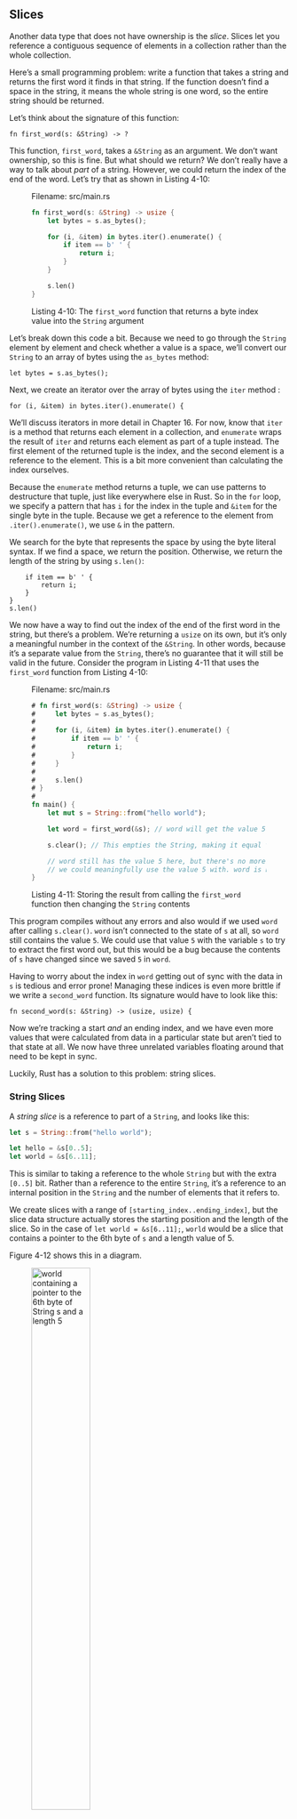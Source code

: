 ## Slices

Another data type that does not have ownership is the *slice*. Slices let you
reference a contiguous sequence of elements in a collection rather than the
whole collection.

Here’s a small programming problem: write a function that takes a string and
returns the first word it finds in that string. If the function doesn’t find a
space in the string, it means the whole string is one word, so the entire
string should be returned.

Let’s think about the signature of this function:

```rust,ignore
fn first_word(s: &String) -> ?
```

This function, `first_word`, takes a `&String` as an argument. We don’t want
ownership, so this is fine. But what should we return? We don’t really have a
way to talk about *part* of a string. However, we could return the index of the
end of the word. Let’s try that as shown in Listing 4-10:

<figure>
<span class="filename">Filename: src/main.rs</span>

```rust
fn first_word(s: &String) -> usize {
    let bytes = s.as_bytes();

    for (i, &item) in bytes.iter().enumerate() {
        if item == b' ' {
            return i;
        }
    }

    s.len()
}
```

<figcaption>

Listing 4-10: The `first_word` function that returns a byte index value into
the `String` argument

</figcaption>
</figure>

Let’s break down this code a bit. Because we need to go through the `String`
element by element and check whether a value is a space, we’ll convert our
`String` to an array of bytes using the `as_bytes` method:

```rust,ignore
let bytes = s.as_bytes();
```

Next, we create an iterator over the array of bytes using the `iter` method :

```rust,ignore
for (i, &item) in bytes.iter().enumerate() {
```

We’ll discuss iterators in more detail in Chapter 16. For now, know that `iter`
is a method that returns each element in a collection, and `enumerate` wraps
the result of `iter` and returns each element as part of a tuple instead. The
first element of the returned tuple is the index, and the second element is a
reference to the element. This is a bit more convenient than calculating the
index ourselves.

Because the `enumerate` method returns a tuple, we can use patterns to
destructure that tuple, just like everywhere else in Rust. So in the `for`
loop, we specify a pattern that has `i` for the index in the tuple and `&item`
for the single byte in the tuple. Because we get a reference to the element
from `.iter().enumerate()`, we use `&` in the pattern.

We search for the byte that represents the space by using the byte literal
syntax. If we find a space, we return the position. Otherwise, we return the
length of the string by using `s.len()`:

```rust,ignore
    if item == b' ' {
        return i;
    }
}
s.len()
```

We now have a way to find out the index of the end of the first word in the
string, but there’s a problem. We’re returning a `usize` on its own, but it’s
only a meaningful number in the context of the `&String`. In other words,
because it’s a separate value from the `String`, there’s no guarantee that it
will still be valid in the future. Consider the program in Listing 4-11 that
uses the `first_word` function from Listing 4-10:

<figure>
<span class="filename">Filename: src/main.rs</span>

```rust
# fn first_word(s: &String) -> usize {
#     let bytes = s.as_bytes();
#
#     for (i, &item) in bytes.iter().enumerate() {
#         if item == b' ' {
#             return i;
#         }
#     }
#
#     s.len()
# }
#
fn main() {
    let mut s = String::from("hello world");

    let word = first_word(&s); // word will get the value 5.

    s.clear(); // This empties the String, making it equal to "".

    // word still has the value 5 here, but there's no more string that
    // we could meaningfully use the value 5 with. word is now totally invalid!
}
```

<figcaption>

Listing 4-11: Storing the result from calling the `first_word` function then
changing the `String` contents

</figcaption>
</figure>

This program compiles without any errors and also would if we used `word` after
calling `s.clear()`. `word` isn’t connected to the state of `s` at all, so
`word` still contains the value `5`. We could use that value `5` with the
variable `s` to try to extract the first word out, but this would be a bug
because the contents of `s` have changed since we saved `5` in `word`.

Having to worry about the index in `word` getting out of sync with the data in
`s` is tedious and error prone! Managing these indices is even more brittle if
we write a `second_word` function. Its signature would have to look like this:

```rust,ignore
fn second_word(s: &String) -> (usize, usize) {
```

Now we’re tracking a start *and* an ending index, and we have even more values
that were calculated from data in a particular state but aren’t tied to that
state at all. We now have three unrelated variables floating around that need
to be kept in sync.

Luckily, Rust has a solution to this problem: string slices.

### String Slices

A *string slice* is a reference to part of a `String`, and looks like this:

```rust
let s = String::from("hello world");

let hello = &s[0..5];
let world = &s[6..11];
```

This is similar to taking a reference to the whole `String` but with the extra
`[0..5]` bit. Rather than a reference to the entire `String`, it’s a reference
to an internal position in the `String` and the number of elements that it
refers to.

We create slices with a range of `[starting_index..ending_index]`, but the
slice data structure actually stores the starting position and the length of
the slice. So in the case of `let world = &s[6..11];`, `world` would be a slice
that contains a pointer to the 6th byte of `s` and a length value of 5.

Figure 4-12 shows this in a diagram.

<figure>
<img alt="world containing a pointer to the 6th byte of String s and a length 5" src="img/trpl04-06.svg" class="center" style="width: 50%;" />

<figcaption>

Figure 4-12: String slice referring to part of a `String`

</figcaption>
</figure>

With Rust’s `..` range syntax, if you want to start at the first index (zero),
you can drop the value before the two periods. In other words, these are equal:

```rust
let s = String::from("hello");

let slice = &s[0..2];
let slice = &s[..2];
```

By the same token, if your slice includes the last byte of the `String`, you
can drop the trailing number. That means these are equal:

```rust
let s = String::from("hello");

let len = s.len();

let slice = &s[3..len];
let slice = &s[3..];
```

You can also drop both values to take a slice of the entire string. So these
are equal:

```rust
let s = String::from("hello");

let len = s.len();

let slice = &s[0..len];
let slice = &s[..];
```

With all this information in mind, let’s rewrite `first_word` to return a
slice. The type that signifies “string slice” is written as `&str`:

<span class="filename">Filename: src/main.rs</span>

```rust
fn first_word(s: &String) -> &str {
    let bytes = s.as_bytes();

    for (i, &item) in bytes.iter().enumerate() {
        if item == b' ' {
            return &s[0..i];
        }
    }

    &s[..]
}
```

We get the index for the end of the word in the same way as we did in Listing
4-10, by looking for the first occurrence of a space. When we find a space, we
return a string slice using the start of the string and the index of the space
as the starting and ending indices.

Now when we call `first_word`, we get back a single value that is tied to the
underlying data. The value is made up of a reference to the starting point of
the slice and the number of elements in the slice.

Returning a slice would also work for a `second_word` function:

```rust,ignore
fn second_word(s: &String) -> &str {
```

We now have a straightforward API that’s much harder to mess up, since the
compiler will ensure the references into the `String` remain valid. Remember
the bug in the program in Listing 4-11, when we got the index to the end of the
first word but then cleared the string so our index was invalid? That code was
logically incorrect but didn’t show any immediate errors. The problems would
show up later if we kept trying to use the first word index with an emptied
string. Slices make this bug impossible and let us know we have a problem with
our code much sooner. Using the slice version of `first_word` will throw a
compile time error:

<span class="filename">Filename: src/main.rs</span>

```rust,ignore
fn main() {
    let mut s = String::from("hello world");

    let word = first_word(&s);

    s.clear(); // Error!
}
```

Here’s the compiler error:

```text
17:6 error: cannot borrow `s` as mutable because it is also borrowed as
            immutable [E0502]
    s.clear(); // Error!
    ^
15:29 note: previous borrow of `s` occurs here; the immutable borrow prevents
            subsequent moves or mutable borrows of `s` until the borrow ends
    let word = first_word(&s);
                           ^
18:2 note: previous borrow ends here
fn main() {

}
^
```

Recall from the borrowing rules that if we have an immutable reference to
something, we cannot also take a mutable reference. Because `clear` needs to
truncate the `String`, it tries to take a mutable reference, which fails. Not
only has Rust made our API easier to use, but it has also eliminated an entire
class of errors at compile time!

#### String Literals Are Slices

Recall that we talked about string literals being stored inside the binary. Now
that we know about slices, we can properly understand string literals:

```rust
let s = "Hello, world!";
```

The type of `s` here is `&str`: it’s a slice pointing to that specific point of
the binary. This is also why string literals are immutable; `&str` is an
immutable reference.

#### String Slices as Arguments

Knowing that you can take slices of literals and `String`s leads us to one more
improvement on `first_word`, and that’s its signature:

```rust,ignore
fn first_word(s: &String) -> &str {
```

A more experienced Rustacean would write the following line instead because it
allows us to use the same function on both `String`s and `&str`s:

```rust,ignore
fn first_word(s: &str) -> &str {
```

If we have a string slice, we can pass that as the argument directly. If we
have a `String`, we can pass a slice of the entire `String`. Defining a
function to take a string slice argument instead of a reference to a String
makes our API more general and useful without losing any functionality:

<span class="filename">Filename: src/main.rs</span>

```rust
# fn first_word(s: &str) -> &str {
#     let bytes = s.as_bytes();
#
#     for (i, &item) in bytes.iter().enumerate() {
#         if item == b' ' {
#             return &s[0..i];
#         }
#     }
#
#     &s[..]
# }
fn main() {
    let my_string = String::from("hello world");

    // first_word works on slices of `String`s
    let word = first_word(&my_string[..]);

    let my_string_literal = "hello world";

    // first_word works on slices of string literals
    let word = first_word(&my_string_literal[..]);

    // since string literals *are* string slices already,
    // this works too, without the slice syntax!
    let word = first_word(my_string_literal);
}
```

### Other Slices

String slices, as you might imagine, are specific to strings. But there’s a
more general slice type, too. Consider this array:

```rust
let a = [1, 2, 3, 4, 5];
```

Just like we might want to refer to a part of a string, we might want to refer
to part of an array and would do so like this:

```rust
let a = [1, 2, 3, 4, 5];

let slice = &a[1..3];
```

This slice has the type `&[i32]`. It works the same way as string slices do, by
storing a reference to the first element and a length. You’ll use this kind of
slice for all sorts of other collections. We’ll discuss these collections in
detail when we talk about vectors in Chapter 8.

## Summary

The concepts of ownership, borrowing, and slices are what ensure memory safety
in Rust programs at compile time. The Rust language gives you control over your
memory usage like other systems programming languages, but having the owner of
data automatically clean up that data when the owner goes out of scope means
you don’t have to write and debug extra code to get this control.

Ownership affects how lots of other parts of Rust work, so we’ll talk about
these concepts further throughout the rest of the book. Let’s move on to the
next chapter and look at grouping pieces of data together in a `struct`.
